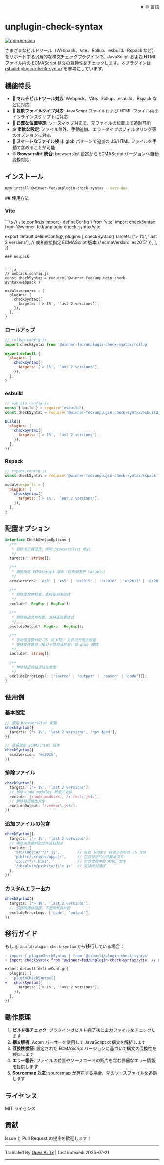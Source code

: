 <div align="right">
  <details>
    <summary >🌐 言語</summary>
    <div>
      <div align="center">
        <a href="https://openaitx.github.io/view.html?user=cklwblove&project=unplugin-check-syntax&lang=en">English</a>
        | <a href="https://openaitx.github.io/view.html?user=cklwblove&project=unplugin-check-syntax&lang=zh-CN">简体中文</a>
        | <a href="https://openaitx.github.io/view.html?user=cklwblove&project=unplugin-check-syntax&lang=zh-TW">繁體中文</a>
        | <a href="https://openaitx.github.io/view.html?user=cklwblove&project=unplugin-check-syntax&lang=ja">日本語</a>
        | <a href="https://openaitx.github.io/view.html?user=cklwblove&project=unplugin-check-syntax&lang=ko">한국어</a>
        | <a href="https://openaitx.github.io/view.html?user=cklwblove&project=unplugin-check-syntax&lang=hi">हिन्दी</a>
        | <a href="https://openaitx.github.io/view.html?user=cklwblove&project=unplugin-check-syntax&lang=th">ไทย</a>
        | <a href="https://openaitx.github.io/view.html?user=cklwblove&project=unplugin-check-syntax&lang=fr">Français</a>
        | <a href="https://openaitx.github.io/view.html?user=cklwblove&project=unplugin-check-syntax&lang=de">Deutsch</a>
        | <a href="https://openaitx.github.io/view.html?user=cklwblove&project=unplugin-check-syntax&lang=es">Español</a>
        | <a href="https://openaitx.github.io/view.html?user=cklwblove&project=unplugin-check-syntax&lang=it">Italiano</a>
        | <a href="https://openaitx.github.io/view.html?user=cklwblove&project=unplugin-check-syntax&lang=ru">Русский</a>
        | <a href="https://openaitx.github.io/view.html?user=cklwblove&project=unplugin-check-syntax&lang=pt">Português</a>
        | <a href="https://openaitx.github.io/view.html?user=cklwblove&project=unplugin-check-syntax&lang=nl">Nederlands</a>
        | <a href="https://openaitx.github.io/view.html?user=cklwblove&project=unplugin-check-syntax&lang=pl">Polski</a>
        | <a href="https://openaitx.github.io/view.html?user=cklwblove&project=unplugin-check-syntax&lang=ar">العربية</a>
        | <a href="https://openaitx.github.io/view.html?user=cklwblove&project=unplugin-check-syntax&lang=fa">فارسی</a>
        | <a href="https://openaitx.github.io/view.html?user=cklwblove&project=unplugin-check-syntax&lang=tr">Türkçe</a>
        | <a href="https://openaitx.github.io/view.html?user=cklwblove&project=unplugin-check-syntax&lang=vi">Tiếng Việt</a>
        | <a href="https://openaitx.github.io/view.html?user=cklwblove&project=unplugin-check-syntax&lang=id">Bahasa Indonesia</a>
      </div>
    </div>
  </details>
</div>

# unplugin-check-syntax

[![npm version](https://badge.fury.io/js/@winner-fed%2Funplugin-check-syntax.svg)](https://badge.fury.io/js/@winner-fed%2Funplugin-check-syntax)

さまざまなビルドツール（Webpack、Vite、Rollup、esbuild、Rspack など）をサポートする汎用的な構文チェックプラグインで、JavaScript および HTML ファイル内の ECMAScript 構文の互換性をチェックします。本プラグインは [rsbuild-plugin-check-syntax](https://github.com/rspack-contrib/rsbuild-plugin-check-syntax) を参考にしています。

## 機能特長

- 🔧 **マルチビルドツール対応**: Webpack、Vite、Rollup、esbuild、Rspack などに対応
- 📝 **複数ファイルタイプ対応**: JavaScript ファイルおよび HTML ファイル内のインラインスクリプトに対応
- 🎯 **正確な位置特定**: ソースマップ対応で、元ファイルの位置まで追跡可能
- ⚙️ **柔軟な設定**: ファイル除外、手動追加、エラータイプのフィルタリング等のオプションに対応
- 📁 **スマートなファイル検出**: glob パターンで追加の JS/HTML ファイルを手動で含めることが可能
- 🌐 **Browserslist 統合**: browserslist 設定から ECMAScript バージョンへ自動変換対応

## インストール


```bash
npm install @winner-fed/unplugin-check-syntax --save-dev
```
<translate-content>
## 使用方法

### Vite
</translate-content>
```ts
// vite.config.ts
import { defineConfig } from 'vite'
import checkSyntax from '@winner-fed/unplugin-check-syntax/vite'

export default defineConfig({
  plugins: [
    checkSyntax({
      targets: ['> 1%', 'last 2 versions'],
      // 或者直接指定 ECMAScript 版本
      // ecmaVersion: 'es2015'
    }),
  ],
})
```
### Webpack


```js
// webpack.config.js
const checkSyntax = require('@winner-fed/unplugin-check-syntax/webpack')

module.exports = {
  plugins: [
    checkSyntax({
      targets: ['> 1%', 'last 2 versions'],
    }),
  ],
}
```
### ロールアップ


```js
// rollup.config.js
import checkSyntax from '@winner-fed/unplugin-check-syntax/rollup'

export default {
  plugins: [
    checkSyntax({
      targets: ['> 1%', 'last 2 versions'],
    }),
  ],
}
```
### esbuild


```js
// esbuild.config.js
const { build } = require('esbuild')
const checkSyntax = require('@winner-fed/unplugin-check-syntax/esbuild')

build({
  plugins: [
    checkSyntax({
      targets: ['> 1%', 'last 2 versions'],
    }),
  ],
})
```
### Rspack


```js
// rspack.config.js
const checkSyntax = require('@winner-fed/unplugin-check-syntax/rspack')

module.exports = {
  plugins: [
    checkSyntax({
      targets: ['> 1%', 'last 2 versions'],
    }),
  ],
}
```
## 配置オプション


```ts
interface CheckSyntaxOptions {
  /**
   * 目标浏览器范围，使用 browserslist 格式
   */
  targets?: string[];
  
  /**
   * 直接指定 ECMAScript 版本（优先级高于 targets）
   */
  ecmaVersion?: 'es3' | 'es5' | 'es2015' | 'es2016' | 'es2017' | 'es2018' | 'es2019' | 'es2020' | 'es2021' | 'es2022' | 'latest';
  
  /**
   * 排除源文件检查，支持正则表达式
   */
  exclude?: RegExp | RegExp[];
  
  /**
   * 排除输出文件检查，支持正则表达式  
   */
  excludeOutput?: RegExp | RegExp[];
  
  /**
   * 手动包含额外的 JS 或 HTML 文件进行语法检查
   * 支持文件路径（相对于项目根目录）或 glob 模式
   */
  include?: string[];
  
  /**
   * 排除特定的错误日志类型
   */
  excludeErrorLogs?: ('source' | 'output' | 'reason' | 'code')[];
}
```
## 使用例

### 基本設定


```ts
// 使用 browserslist 配置
checkSyntax({
  targets: ['> 1%', 'last 2 versions', 'not dead'],
})

// 直接指定 ECMAScript 版本
checkSyntax({
  ecmaVersion: 'es2015',
})
```
### 排除ファイル


```ts
checkSyntax({
  targets: ['> 1%', 'last 2 versions'],
  // 排除 node_modules 和测试文件
  exclude: [/node_modules/, /\.test\.js$/],
  // 排除特定输出文件
  excludeOutput: [/vendor\.js$/],
})
```
### 追加ファイルの包含


```ts
checkSyntax({
  targets: ['> 1%', 'last 2 versions'],
  // 手动包含额外的文件进行检查
  include: [
    'src/legacy/**/*.js',        // 包含 legacy 目录下的所有 JS 文件
    'public/scripts/app.js',     // 包含特定的公共脚本文件
    'docs/**/*.html',            // 包含文档中的 HTML 文件
    '/absolute/path/to/file.js'  // 支持绝对路径
  ],
})
```
### カスタムエラー出力


```ts
checkSyntax({
  targets: ['> 1%', 'last 2 versions'],
  // 只显示错误原因，不显示代码片段
  excludeErrorLogs: ['code', 'output'],
})
```
## 移行ガイド

もし `@rsbuild/plugin-check-syntax` から移行している場合：


```diff
- import { pluginCheckSyntax } from '@rsbuild/plugin-check-syntax'
+ import checkSyntax from '@winner-fed/unplugin-check-syntax/vite' // 或其他构建工具

export default defineConfig({
  plugins: [
-   pluginCheckSyntax({
+   checkSyntax({
      targets: ['> 1%', 'last 2 versions'],
    }),
  ],
})
```
## 動作原理

1. **ビルド後チェック**: プラグインはビルド完了後に出力ファイルをチェックします
2. **構文解析**: Acorn パーサーを使用して JavaScript の構文を解析します
3. **互換性検証**: 設定された ECMAScript バージョンに基づいて構文の互換性を検証します
4. **エラー報告**: ファイルの位置やソースコードの断片を含む詳細なエラー情報を提供します
5. **Sourcemap 対応**: sourcemap が存在する場合、元のソースファイルを追跡します

## ライセンス

MIT ライセンス

## 貢献

Issue と Pull Request の提出を歓迎します！



---

Tranlated By [Open Ai Tx](https://github.com/OpenAiTx/OpenAiTx) | Last indexed: 2025-07-21

---